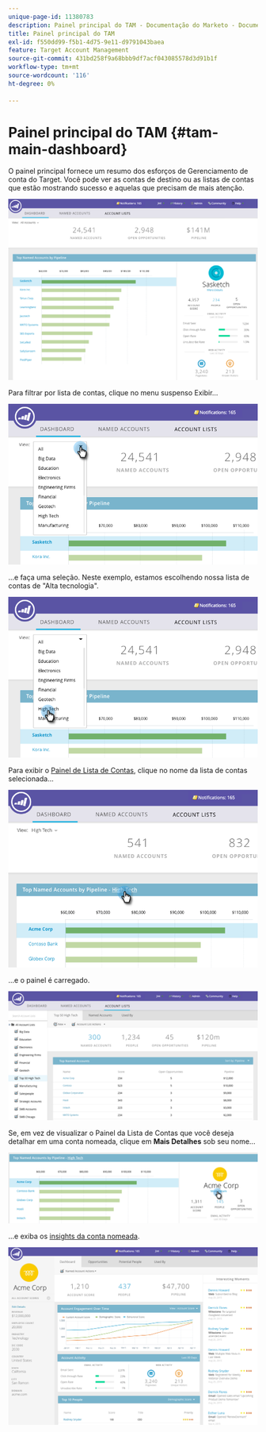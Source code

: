 ```yaml
---
unique-page-id: 11380783
description: Painel principal do TAM - Documentação do Marketo - Documentação do produto
title: Painel principal do TAM
exl-id: f550dd99-f5b1-4d75-9e11-d9791043baea
feature: Target Account Management
source-git-commit: 431bd258f9a68bbb9df7acf043085578d3d91b1f
workflow-type: tm+mt
source-wordcount: '116'
ht-degree: 0%

---
```


# Painel principal do TAM {#tam-main-dashboard}

O painel principal fornece um resumo dos esforços de Gerenciamento de conta do Target. Você pode ver as contas de destino ou as listas de contas que estão mostrando sucesso e aquelas que precisam de mais atenção.

![](assets/one.png)

Para filtrar por lista de contas, clique no menu suspenso Exibir...

![](assets/two.png)

...e faça uma seleção. Neste exemplo, estamos escolhendo nossa lista de contas de &quot;Alta tecnologia&quot;.

![](assets/three.png)

Para exibir o [Painel de Lista de Contas](/help/marketo/product-docs/target-account-management/measure/account-list-insights.md#account-list-dashboard), clique no nome da lista de contas selecionada...

![](assets/four.png)

...e o painel é carregado.

![](assets/five.png)

Se, em vez de visualizar o Painel da Lista de Contas que você deseja detalhar em uma conta nomeada, clique em **Mais Detalhes** sob seu nome...

![](assets/six.png)

...e exiba os [insights da conta nomeada](/help/marketo/product-docs/target-account-management/measure/named-account-insights.md).

![](assets/seven.png)
